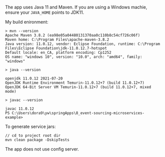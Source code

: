 The app uses Java 11 and Maven. 
If you are using a Windows machie, ensure your `JAVA_HOME` points to JDK11. 


My build enironment: 
```
> mvn --version
Apache Maven 3.8.2 (ea98e05a04480131370aa0c110b8c54cf726c06f)
Maven home: C:\Program Files\apache-maven-3.8.2
Java version: 11.0.12, vendor: Eclipse Foundation, runtime: C:\Program Files\Eclipse Foundation\jdk-11.0.12.7-hotspot
Default locale: en_CA, platform encoding: Cp1252
OS name: "windows 10", version: "10.0", arch: "amd64", family: "windows"
```

```
> java --version

openjdk 11.0.12 2021-07-20
OpenJDK Runtime Environment Temurin-11.0.12+7 (build 11.0.12+7)
OpenJDK 64-Bit Server VM Temurin-11.0.12+7 (build 11.0.12+7, mixed mode)
```

```
> javac --version

javac 11.0.12
PS C:\Users\dora9\yw\springApps\8_event-sourcing-microservices-example> 
```


To generate service jars: 
```
// cd to project root dir 
mvn clean package -DskipTests
```

The app does not use config server.